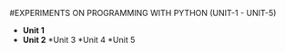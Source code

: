 #EXPERIMENTS ON PROGRAMMING WITH PYTHON (UNIT-1 - UNIT-5)

* **Unit 1**
* **Unit 2**
*Unit 3
*Unit 4
*Unit 5

